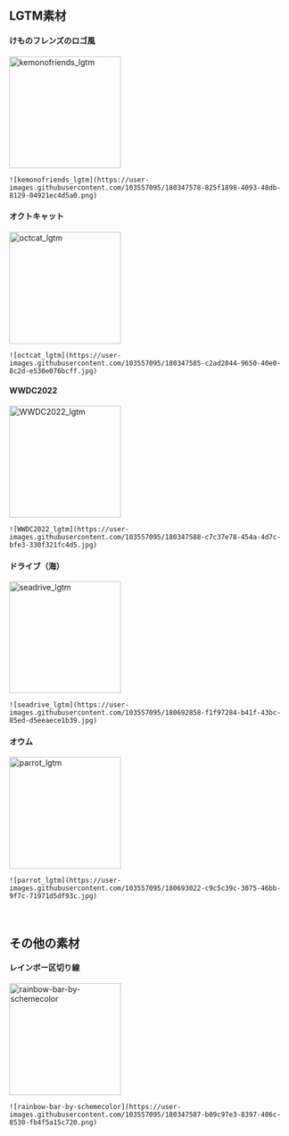 ## LGTM素材
#### けものフレンズのロゴ風
<img width="200" alt="kemonofriends_lgtm" src="https://user-images.githubusercontent.com/103557095/180347578-825f1898-4093-48db-8129-04921ec4d5a0.png">

```
![kemonofriends_lgtm](https://user-images.githubusercontent.com/103557095/180347578-825f1898-4093-48db-8129-04921ec4d5a0.png)
```

#### オクトキャット
<img width="200" alt="octcat_lgtm" src="https://user-images.githubusercontent.com/103557095/180347585-c2ad2844-9650-40e0-8c2d-e530e076bcff.jpg">

```
![octcat_lgtm](https://user-images.githubusercontent.com/103557095/180347585-c2ad2844-9650-40e0-8c2d-e530e076bcff.jpg)
```

#### WWDC2022
<img width="200" alt="WWDC2022_lgtm" src="https://user-images.githubusercontent.com/103557095/180347588-c7c37e78-454a-4d7c-bfe3-330f321fc4d5.jpg">

```
![WWDC2022_lgtm](https://user-images.githubusercontent.com/103557095/180347588-c7c37e78-454a-4d7c-bfe3-330f321fc4d5.jpg)
```

#### ドライブ（海）
<img width="200" alt="seadrive_lgtm" src="https://user-images.githubusercontent.com/103557095/180692858-f1f97284-b41f-43bc-85ed-d5eeaece1b39.jpg">

```
![seadrive_lgtm](https://user-images.githubusercontent.com/103557095/180692858-f1f97284-b41f-43bc-85ed-d5eeaece1b39.jpg)
```

#### オウム
<img width="200" alt="parrot_lgtm" src="https://user-images.githubusercontent.com/103557095/180693022-c9c5c39c-3075-46bb-9f7c-71971d5df93c.jpg">

```
![parrot_lgtm](https://user-images.githubusercontent.com/103557095/180693022-c9c5c39c-3075-46bb-9f7c-71971d5df93c.jpg)
```

<br/>

## その他の素材
#### レインボー区切り線
<img width="200" alt="rainbow-bar-by-schemecolor" src="https://user-images.githubusercontent.com/103557095/180347587-b09c97e3-8397-406c-8530-fb4f5a15c720.png">

```
![rainbow-bar-by-schemecolor](https://user-images.githubusercontent.com/103557095/180347587-b09c97e3-8397-406c-8530-fb4f5a15c720.png)
```


